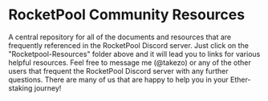 # RocketPool Community Resources
A central repository for all of the documents and resources that are frequently referenced in the RocketPool Discord server.  Just click on the "Rocketpool-Resources" folder above and it will lead you to links for various helpful resources.  Feel free to message me (@takezo) or any of the other users that frequent the RocketPool Discord server with any further questions.  There are many of us that are happy to help you in your Ether-staking journey!
